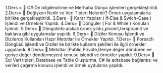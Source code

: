 1.Ders = 🎈 C# Ön bilgilendirme ve Merhaba Dünya işlemleri gerçekleştirildi.
2.Ders=  🎈 Değişken Nedir ve Veri Tipleri Nelerdir? Örnek uygulamalarla birlikte gerçekleştirildi.
3.Ders=  🎈 Karar Yapıları ( İf-Else & Swich-Case ) İşlendi ve Örnekler Yapıldı.
4.Ders=  🎈 Döngüler ( For & While ) Konuları İşlendi.
5.Ders=  🎈 Döngülerle alakalı örnek yıldız,piramit,terspiramit ve baklava gibi uygulamalar yapıldı.
6.Ders=  🎈 Diziler Konusu İşlendi ve Dizilerde Kullanılan Hazır Metotlar İle Örnekler Yapıldı.
7.Ders=  🎈 Foreach Döngüsü işlendi ve Diziler ile birlikte kullanm şekilleri ile ilgili örnekler uygulandı.
8.Ders=  🎈 Metotlar (Public,Private,Geriye değer döndüren ve geriye değer döndürmeyen) konusu işlendi ve örnekler yapıldı.
9.Ders=  🎈 Sql Veri tipleri, Database ve Table  Oluşturma, C# ile adtabase bağlantısı ve verileri çağırma konusu işlendi ve örnek uydulama yapıldı.

